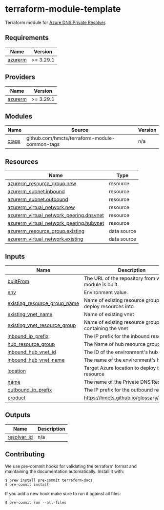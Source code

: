 # terraform-module-template

<!-- TODO fill in resource name in link to product documentation -->
Terraform module for [Azure DNS Private Resolver](https://learn.microsoft.com/en-gb/azure/dns/dns-private-resolver-overview).

<!-- BEGIN_TF_DOCS -->
## Requirements

| Name | Version |
|------|---------|
| <a name="requirement_azurerm"></a> [azurerm](#requirement\_azurerm) | >= 3.29.1 |

## Providers

| Name | Version |
|------|---------|
| <a name="provider_azurerm"></a> [azurerm](#provider\_azurerm) | >= 3.29.1 |

## Modules

| Name | Source | Version |
|------|--------|---------|
| <a name="module_ctags"></a> [ctags](#module\_ctags) | github.com/hmcts/terraform-module-common-tags | n/a |

## Resources

| Name | Type |
|------|------|
| [azurerm_resource_group.new](https://registry.terraform.io/providers/hashicorp/azurerm/latest/docs/resources/resource_group) | resource |
| [azurerm_subnet.inbound](https://registry.terraform.io/providers/hashicorp/azurerm/latest/docs/resources/subnet) | resource |
| [azurerm_subnet.outbound](https://registry.terraform.io/providers/hashicorp/azurerm/latest/docs/resources/subnet) | resource |
| [azurerm_virtual_network.new](https://registry.terraform.io/providers/hashicorp/azurerm/latest/docs/resources/virtual_network) | resource |
| [azurerm_virtual_network_peering.dnsvnet](https://registry.terraform.io/providers/hashicorp/azurerm/latest/docs/resources/virtual_network_peering) | resource |
| [azurerm_virtual_network_peering.hubvnet](https://registry.terraform.io/providers/hashicorp/azurerm/latest/docs/resources/virtual_network_peering) | resource |
| [azurerm_resource_group.existing](https://registry.terraform.io/providers/hashicorp/azurerm/latest/docs/data-sources/resource_group) | data source |
| [azurerm_virtual_network.existing](https://registry.terraform.io/providers/hashicorp/azurerm/latest/docs/data-sources/virtual_network) | data source |

## Inputs

| Name | Description | Type | Default | Required |
|------|-------------|------|---------|:--------:|
| <a name="input_builtFrom"></a> [builtFrom](#input\_builtFrom) | The URL of the repository from which the module is built. | `string` | n/a | yes |
| <a name="input_env"></a> [env](#input\_env) | Environment value. | `string` | n/a | yes |
| <a name="input_existing_resource_group_name"></a> [existing\_resource\_group\_name](#input\_existing\_resource\_group\_name) | Name of existing resource group to deploy resources into | `string` | `null` | no |
| <a name="input_existing_vnet_name"></a> [existing\_vnet\_name](#input\_existing\_vnet\_name) | Name of existing vnet | `string` | `null` | no |
| <a name="input_existing_vnet_resource_group"></a> [existing\_vnet\_resource\_group](#input\_existing\_vnet\_resource\_group) | Name of existing resource group containing the vnet | `string` | `null` | no |
| <a name="input_inbound_ip_prefix"></a> [inbound\_ip\_prefix](#input\_inbound\_ip\_prefix) | The IP prefix for the inbound resolver. | `string` | n/a | yes |
| <a name="input_hub_resource_group"></a> [hub\_resource\_group](#input\_hub\_resource\_group) | The Name of hub resource group. | `string` | n/a | no |
| <a name="input_hub_vnet_id"></a> [inbound\_hub\_vnet\_id](#input\_hub\_vnet\_id) | The ID of the environment's hub vNet. | `string` | n/a | no |
| <a name="input_hub_vnet_name"></a> [inbound\_hub\_vnet\_name](#input\_hub\_vnet\_name) | The name of the environment's hub vNet. | `string` | n/a | no |
| <a name="input_location"></a> [location](#input\_location) | Target Azure location to deploy the resource | `string` | `"uksouth"` | no |
| <a name="input_name"></a> [name](#input\_name) | The name of the Private DNS Resolver | `string` | n/a | yes |
| <a name="input_outbound_ip_prefix"></a> [outbound\_ip\_prefix](#input\_outbound\_ip\_prefix) | The IP prefix for the outbound resolver. | `string` | n/a | yes |
| <a name="input_product"></a> [product](#input\_product) | https://hmcts.github.io/glossary/#product | `string` | n/a | yes |



## Outputs

| Name | Description |
|------|-------------|
| <a name="output_resolver_id"></a> [resolver\_id](#output\_resolver\_id) | n/a |
<!-- END_TF_DOCS -->

## Contributing

We use pre-commit hooks for validating the terraform format and maintaining the documentation automatically.
Install it with:

```shell
$ brew install pre-commit terraform-docs
$ pre-commit install
```

If you add a new hook make sure to run it against all files:
```shell
$ pre-commit run --all-files
```
